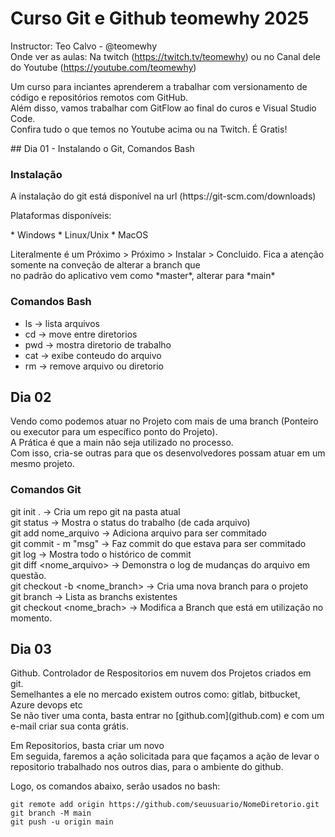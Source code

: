 # Curso Git e Github teomewhy 2025
Instructor: Teo Calvo - @teomewhy <br>
Onde ver as aulas: Na twitch (https://twitch.tv/teomewhy) ou no Canal dele do Youtube (https://youtube.com/teomewhy) <br>

<p> Um curso para inciantes aprenderem a trabalhar com versionamento de código e repositórios remotos com GitHub. <br>
Além disso, vamos trabalhar com GitFlow ao final do curos e Visual Studio Code. <br>
Confira tudo o que temos no Youtube acima ou na Twitch. É Gratis! 
</p>
## Dia 01 - Instalando o Git, Comandos Bash

### Instalação
</p> A instalação do git está disponível na url (https://git-scm.com/downloads) </p>
<p>Plataformas disponíveis: </p>
* Windows
* Linux/Unix
* MacOS

<p>Literalmente é um Próximo > Próximo > Instalar > Concluido. Fica a atenção somente na conveção de alterar a branch que <br> 
no padrão do aplicativo vem como *master*, alterar para *main*
</p>

### Comandos Bash
* ls -> lista arquivos
* cd -> move entre diretorios
* pwd -> mostra diretorio de trabalho
* cat -> exibe conteudo do arquivo
* rm -> remove arquivo ou diretorio

## Dia 02

Vendo como podemos atuar no Projeto com mais de uma branch (Ponteiro ou executor para um específico ponto do Projeto). <br> 
A Prática é que a main não seja utilizado no processo. <br>
Com isso, cria-se outras para que os desenvolvedores possam atuar em um mesmo projeto.

### Comandos Git

git init .                      -> Cria um repo git na pasta atual <br>
git status                      -> Mostra o status do trabalho (de cada arquivo) <br>
git add nome_arquivo            -> Adiciona arquivo para ser commitado <br>
git commit - m "msg"            -> Faz commit do que estava para ser commitado <br>
git log                         -> Mostra todo o histórico de commit <br>
git diff <nome_arquivo>         -> Demonstra o log de mudanças do arquivo em questão. <br>
git checkout -b <nome_branch>   -> Cria uma nova branch para o projeto <br>
git branch                      -> Lista as branchs existentes <br>
git checkout <nome_brach>       -> Modifica a Branch que está em utilização no momento.

## Dia 03
<p>Github. Controlador de Respositorios em nuvem dos Projetos criados em git.<br>
Semelhantes a ele no mercado existem outros como: gitlab, bitbucket, Azure devops etc <br>
Se não tiver uma conta, basta entrar no [github.com](github.com) e com um e-mail criar sua conta grátis. </p>

Em Repositorios, basta criar um novo<br>
Em seguida, faremos a ação solicitada para que façamos a ação de levar o repositorio trabalhado nos outros dias, para o ambiente do github.<br>

Logo, os comandos abaixo, serão usados no bash:
```
git remote add origin https://github.com/seuusuario/NomeDiretorio.git
git branch -M main
git push -u origin main
```
